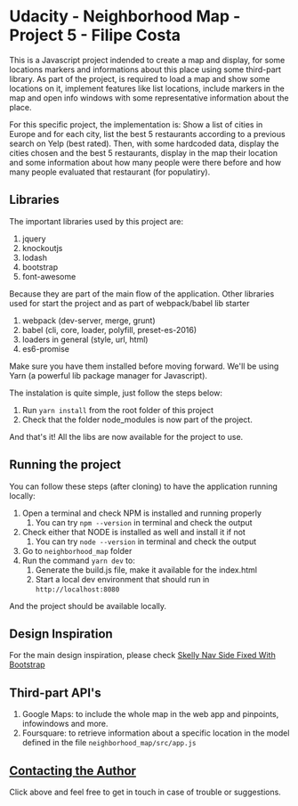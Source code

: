 Udacity - Neighborhood Map - Project 5 - Filipe Costa
============

This is a Javascript project indended to create a map and display, for some locations markers and informations about this place using some third-part library.
As part of the project, is required to load a map and show some locations on it, implement features like list locations, include markers in the map and open info windows with some representative information about the place.

For this specific project, the implementation is:
Show a list of cities in Europe and for each city, list the best 5 restaurants according to a previous search on Yelp (best rated).
Then, with some hardcoded data, display the cities chosen and the best 5 restaurants, display in the map their location and some information about how many people were there before and how many people evaluated that restaurant (for populatiry).

## Libraries
The important libraries used by this project are:
1. jquery
2. knockoutjs
3. lodash
4. bootstrap
5. font-awesome

Because they are part of the main flow of the application.
Other libraries used for start the project and as part of webpack/babel lib starter
1. webpack (dev-server, merge, grunt)
2. babel (cli, core, loader, polyfill, preset-es-2016)
3. loaders in general (style, url, html)
4. es6-promise


Make sure you have them installed before moving forward. We'll be using Yarn (a powerful lib package manager for Javascript).

The instalation is quite simple, just follow the steps below:
1. Run `yarn install` from the root folder of this project
2. Check that the folder node_modules is now part of the project.

And that's it! All the libs are now available for the project to use.

## Running the project
You can follow these steps (after cloning) to have the application running locally:
1. Open a terminal and check NPM is installed and running properly
   1. You can try `npm --version` in terminal and check the output
2. Check either that NODE is installed as well and install it if not
   1. You can try `node --version` in terminal and check the output
3. Go to `neighborhood_map` folder
4. Run the command `yarn dev` to:
   1. Generate the build.js file, make it available for the index.html
   2. Start a local dev environment that should run in `http://localhost:8080`

And the project should be available locally.

## Design Inspiration
For the main design inspiration, please check [Skelly Nav Side Fixed With Bootstrap](http://codeply.com/go/RmXlEZfi8z)

## Third-part API's
1. Google Maps: to include the whole map in the web app and pinpoints, infowindows and more.
2. Foursquare: to retrieve information about a specific location in the model defined in the file `neighborhood_map/src/app.js`

## [Contacting the Author](mailto:s.costa.filipe@gmail.com)
Click above and feel free to get in touch in case of trouble or suggestions.
